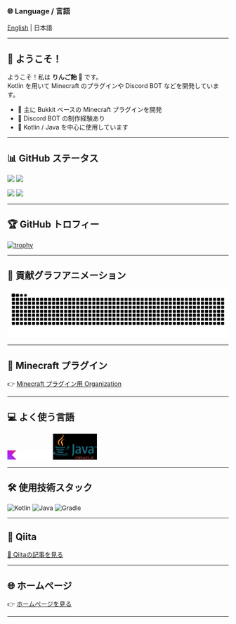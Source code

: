 ### 🌐 Language / 言語  
[English](./README.md) | 日本語

---

## 🎉 ようこそ！

ようこそ！私は **りんご飴** 🍎 です。  
Kotlin を用いて Minecraft のプラグインや Discord BOT などを開発しています。

- 🔧 主に Bukkit ベースの Minecraft プラグインを開発
- 🤖 Discord BOT の制作経験あり
- 🌱 Kotlin / Java を中心に使用しています

---

## 📊 GitHub ステータス

<p align="left">
  <img height="20" src="https://komarev.com/ghpvc/?username=Ringoame196" />
  <img height="20" src="https://img.shields.io/github/followers/Ringoame196?label=フォロワー&logo=github" />
</p>

<p align="left">
  <img height="150px" src="https://github-readme-stats.vercel.app/api?username=Ringoame196&show_icons=true&theme=onedark&count_private=true" />
  <img height="150px" src="https://github-readme-stats.vercel.app/api/top-langs/?username=Ringoame196&layout=compact&theme=cobalt&count_private=true" />
</p>

---

## 🏆 GitHub トロフィー

[![trophy](https://github-profile-trophy.vercel.app/?username=Ringoame196&theme=onedark&column=7)](https://github.com/ryo-ma/github-profile-trophy)

---

## 🐍 貢献グラフアニメーション

<picture>
  <source media="(prefers-color-scheme: dark)" srcset="https://raw.githubusercontent.com/Ringoame196/Ringoame196/output/github-contribution-grid-snake-dark.svg">
  <source media="(prefers-color-scheme: light)" srcset="https://raw.githubusercontent.com/Ringoame196/Ringoame196/output/github-contribution-grid-snake.svg">
  <img alt="github contribution grid snake animation" src="https://raw.githubusercontent.com/Ringoame196/Ringoame196/output/github-contribution-grid-snake.svg">
</picture>

---

## 🧩 Minecraft プラグイン

👉 [Minecraft プラグイン用 Organization](https://github.com/ringoame196-s-mcPlugin)

---

## 💻 よく使う言語

<img src="https://github.com/Ringoame196/VideoStorage/blob/main/images/kotlin.png"  width="100">
<img src="https://github.com/Ringoame196/VideoStorage/blob/main/images/Java.jpg"  width="100">

---

## 🛠 使用技術スタック

![Kotlin](https://img.shields.io/badge/Kotlin-0095D5.svg?logo=Kotlin&logoColor=white)
![Java](https://img.shields.io/badge/Java-007396.svg?logo=java&logoColor=white)
![Gradle](https://img.shields.io/badge/Gradle-02303A.svg?logo=Gradle&logoColor=white)

---

## 📝 Qiita

[📘 Qiitaの記事を見る](https://qiita.com/ringoame196)

---

## 🌐 ホームページ

👉 [ホームページを見る](https://ringoame196.github.io/HP/)

---
